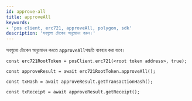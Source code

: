 ```yaml
---
id: approve-all
title: approveAll
keywords:
- 'pos client, erc721, approveAll, polygon, sdk'
description: 'সবগুলো টোকেন অনুমোদন করুন।'
---
```


সবগুলো টোকেন অনুমোদন করতে `approveAll`পদ্ধতি ব্যবহার করা যাবে।

```
const erc721RootToken = posClient.erc721(<root token address>, true);

const approveResult = await erc721RootToken.approveAll();

const txHash = await approveResult.getTransactionHash();

const txReceipt = await approveResult.getReceipt();

```
